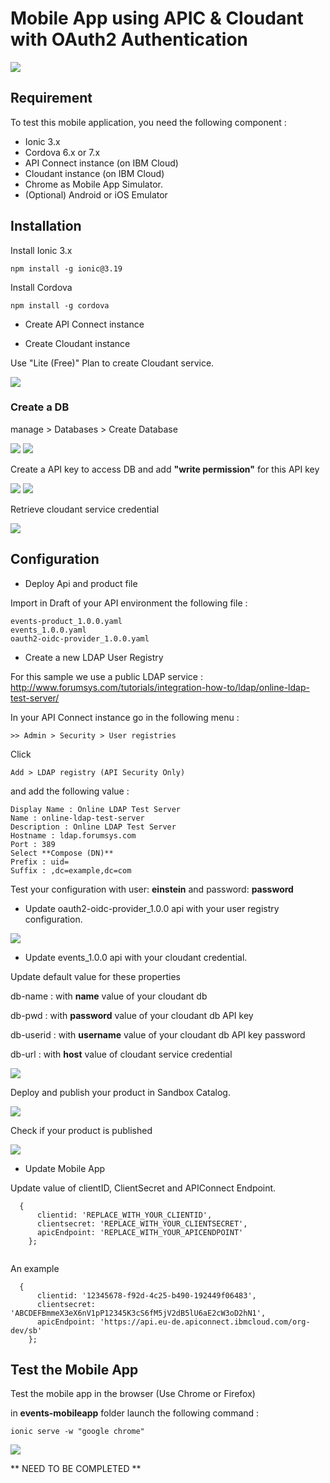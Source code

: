 # Mobile App using APIC & Cloudant with OAuth2 Authentication

<img src= ./ressources/draw.io.logicalflow.png>

## Requirement

To test this mobile application, you need the following component :

- Ionic 3.x
- Cordova 6.x or 7.x
- API Connect instance (on IBM Cloud)
- Cloudant instance (on IBM Cloud)
- Chrome as Mobile App Simulator.
- (Optional) Android or iOS Emulator

## Installation

Install Ionic 3.x

```
npm install -g ionic@3.19
```

Install Cordova

```
npm install -g cordova
```

- Create API Connect instance

- Create Cloudant instance

Use "Lite (Free)" Plan to create Cloudant service.

<img src= ./ressources/cloudant.png>

### Create a DB

manage > Databases > Create Database

<img src= ./ressources/cloudantcreatedb.png>
<img src= ./ressources/cloudantcreatedb2.png>

Create a API key to access DB and add **"write permission"** for this API key

<img src= ./ressources/cloudantsetpermission.png>

<img src= ./ressources/cloudantaddkey.png>

Retrieve cloudant service credential

<img src= ./ressources/cloudantcredential.png>



## Configuration

- Deploy Api and product file

Import in Draft of your API environment the following file :

```
events-product_1.0.0.yaml
events_1.0.0.yaml
oauth2-oidc-provider_1.0.0.yaml
```

- Create a new LDAP User Registry

For this sample we use a public LDAP service : http://www.forumsys.com/tutorials/integration-how-to/ldap/online-ldap-test-server/

In your API Connect instance go in the following menu :

```
>> Admin > Security > User registries
```

Click 

```
Add > LDAP registry (API Security Only)
```

and add the following value :

```
Display Name : Online LDAP Test Server
Name : online-ldap-test-server
Description : Online LDAP Test Server
Hostname : ldap.forumsys.com
Port : 389
Select **Compose (DN)**
Prefix : uid=
Suffix : ,dc=example,dc=com
```

Test your configuration with user: **einstein** and password: **password**

- Update oauth2-oidc-provider_1.0.0 api with your user registry configuration.

<img src= ./ressources/authentication.png>

- Update events_1.0.0 api with your cloudant credential.

Update default value for these properties

db-name :  with **name** value of your cloudant db

db-pwd :  with **password** value of your cloudant db API key

db-userid : with **username** value of your cloudant db API key password

db-url : with **host** value of cloudant service credential

<img src= ./ressources/cloudantproperties.png>

Deploy and publish your product in Sandbox Catalog.

<img src= ./ressources/apicpublish.png>

Check if your product is published

<img src= ./ressources/apicpublished.png>

- Update Mobile App

Update value of clientID, ClientSecret and APIConnect Endpoint.

```
  {
      clientid: 'REPLACE_WITH_YOUR_CLIENTID',
      clientsecret: 'REPLACE_WITH_YOUR_CLIENTSECRET',
      apicEndpoint: 'REPLACE_WITH_YOUR_APICENDPOINT'
    };
  
```

An example

```
  {
      clientid: '12345678-f92d-4c25-b490-192449f06483',
      clientsecret: 'ABCDEFBmmeX3eX6nV1pP12345K3cS6fM5jV2dB5lU6aE2cW3oD2hN1',
      apicEndpoint: 'https://api.eu-de.apiconnect.ibmcloud.com/org-dev/sb'
    };
```

## Test the Mobile App

Test the mobile app in the browser (Use Chrome or Firefox)

in **events-mobileapp** folder launch the following command :

```
ionic serve -w "google chrome"
```


<img src= ./ressources/eventsscreenshot.gif>

** NEED TO BE COMPLETED **

